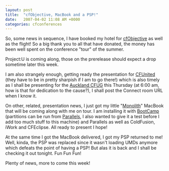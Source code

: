 ```yaml
---
layout: post
title:  "cfObjective, MacBook and a PSP!"
date:   2007-04-02 11:08 AM +0000
categories: cfconferences
---
```

So, some news in sequence, I have booked my hotel for <a href="http://www.cfobjective.com/">cfObjective</a> as well as the flight! So a big thank you to all that have donated, the money has been well spent on the conference "tour" of the summer.

Project:U is coming along, those on the prerelease should expect a drop sometime later this week.

I am also strangely enough, getting ready the presentation for <a href="http://www.cfunited.com/">CFUnited</a> (they have to be in pretty sharpish if I am to go there!) which is also timely as I shall be presenting for the <a href="http://www.cfug.co.nz/cfug/">Auckland CFUG</a> this Thursday (at 6:00 am, how is that for dedication to the cause?), I shall post the Connect room URL when I know it.

On other, related, presentation news, I just got my little "<a href="http://www.markdrew.co.uk/blog/index.cfm/2007/3/23/MacBook-naming-competition#c7FDC9DDB-1143-DB28-3A249A672E360791">Monolith</a>" MacBook that will be coming along with me on tour. I am installing it with <a href="http://www.apple.com/macosx/bootcamp/">BootCamp</a> (partitions can be run from <a href="http://www.parallels.com/">Parallels</a>, I also wanted to give it a test before I add too much stuff to this machine) and Parallels as well as ColdFusion, iWork and CFEclipse. All ready to present I hope!

At the same time I got the MacBook delivered, I got my PSP returned to me! Well, kinda, the PSP was replaced since it wasn't loading UMDs anymore which defeats the point of having a PSP! But alas it is back and I shall be checking it out tonight. Fun Fun Fun!

Plenty of news, more to come this week!